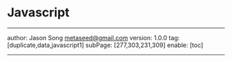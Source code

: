 # Javascript
---
author: Jason Song <metaseed@gmail.com>
version: 1.0.0
tag: [duplicate,data,javascript1]
subPage: [277,303,231,309]
enable: [toc]

---

